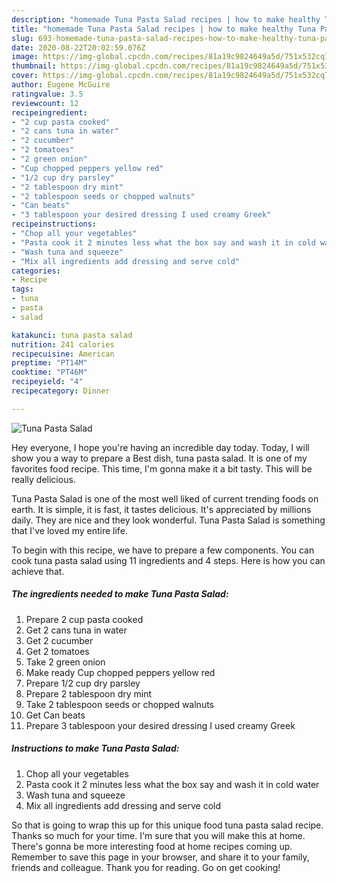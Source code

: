 ```yaml
---
description: "homemade Tuna Pasta Salad recipes | how to make healthy Tuna Pasta Salad"
title: "homemade Tuna Pasta Salad recipes | how to make healthy Tuna Pasta Salad"
slug: 693-homemade-tuna-pasta-salad-recipes-how-to-make-healthy-tuna-pasta-salad
date: 2020-08-22T20:02:59.076Z
image: https://img-global.cpcdn.com/recipes/81a19c9824649a5d/751x532cq70/tuna-pasta-salad-recipe-main-photo.jpg
thumbnail: https://img-global.cpcdn.com/recipes/81a19c9824649a5d/751x532cq70/tuna-pasta-salad-recipe-main-photo.jpg
cover: https://img-global.cpcdn.com/recipes/81a19c9824649a5d/751x532cq70/tuna-pasta-salad-recipe-main-photo.jpg
author: Eugene McGuire
ratingvalue: 3.5
reviewcount: 12
recipeingredient:
- "2 cup pasta cooked"
- "2 cans tuna in water"
- "2 cucumber"
- "2 tomatoes"
- "2 green onion"
- "Cup chopped peppers yellow red"
- "1/2 cup dry parsley"
- "2 tablespoon dry mint"
- "2 tablespoon seeds or chopped walnuts"
- "Can beats"
- "3 tablespoon your desired dressing I used creamy Greek"
recipeinstructions:
- "Chop all your vegetables"
- "Pasta cook it 2 minutes less what the box say and wash it in cold water"
- "Wash tuna and squeeze"
- "Mix all ingredients add dressing and serve cold"
categories:
- Recipe
tags:
- tuna
- pasta
- salad

katakunci: tuna pasta salad 
nutrition: 241 calories
recipecuisine: American
preptime: "PT14M"
cooktime: "PT46M"
recipeyield: "4"
recipecategory: Dinner

---
```



![Tuna Pasta Salad](https://img-global.cpcdn.com/recipes/81a19c9824649a5d/751x532cq70/tuna-pasta-salad-recipe-main-photo.jpg)

Hey everyone, I hope you're having an incredible day today. Today, I will show you a way to prepare a Best dish, tuna pasta salad. It is one of my favorites food recipe. This time, I'm gonna make it a bit tasty. This will be really delicious.



Tuna Pasta Salad is one of the most well liked of current trending foods on earth. It is simple, it is fast, it tastes delicious. It's appreciated by millions daily. They are nice and they look wonderful. Tuna Pasta Salad is something that I've loved my entire life.


To begin with this recipe, we have to prepare a few components. You can cook tuna pasta salad using 11 ingredients and 4 steps. Here is how you can achieve that.

<!--inarticleads1-->

##### The ingredients needed to make Tuna Pasta Salad:

1. Prepare 2 cup pasta cooked
1. Get 2 cans tuna in water
1. Get 2 cucumber
1. Get 2 tomatoes
1. Take 2 green onion
1. Make ready Cup chopped peppers yellow red
1. Prepare 1/2 cup dry parsley
1. Prepare 2 tablespoon dry mint
1. Take 2 tablespoon seeds or chopped walnuts
1. Get Can beats
1. Prepare 3 tablespoon your desired dressing I used creamy Greek




<!--inarticleads2-->

##### Instructions to make Tuna Pasta Salad:

1. Chop all your vegetables
1. Pasta cook it 2 minutes less what the box say and wash it in cold water
1. Wash tuna and squeeze
1. Mix all ingredients add dressing and serve cold




So that is going to wrap this up for this unique food tuna pasta salad recipe. Thanks so much for your time. I'm sure that you will make this at home. There's gonna be more interesting food at home recipes coming up. Remember to save this page in your browser, and share it to your family, friends and colleague. Thank you for reading. Go on get cooking!
